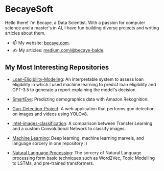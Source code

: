 # BecayeSoft

Hello there! I’m Becaye, a Data Scientist. With a passion for computer science and a master's in AI, I have fun building diverse projects and writing articles about them.
- 📫 My website: [becaye.com](https://becaye.com/).
- ✍️ My articles: [medium.com/@becaye-balde](https://medium.com/@becaye-balde).

## My Most Interesting Repositories

- [Loan-Eligibility-Modeling](https://github.com/BecayeSoft/Loan-Eligibility-Modeling): An interpretable system to assess loan eligibility in which I used machine learning to predict loan eligibility and GPT-3.5 to generate a report explaining the model's decision. 
  
- [SmartEye](https://github.com/BecayeSoft/SmartEye): Predicting demographics data with Amazon Rekognition.

- [Gun-Detection-Project](https://github.com/BecayeSoft/Gun-Detection-Project): A web application that performs gun detection on images and videos using YOLOv8.

- [Intel-images-classification](https://github.com/BecayeSoft/Intel-images-classification): A comparison between Transfer Learning and a custom Convolutional Network to classify images.

- [Machine Learning](https://github.com/BecayeSoft/Machine-Learning): Deep learning, machine learning marvels, and language sorcery in one repository :)

- [Natural Language Processing](https://github.com/BecayeSoft/Natural-Language-Processing): The sorcery of Natural Language processing form basic techniques such as Word2Vec, Topic Modelling to LSTMs, and pre-trained transformers.


<!---
BecayeSoft/BecayeSoft is a ✨ special ✨ repository because its `README.md` (this file) appears on your GitHub profile.
You can click the Preview link to take a look at your changes.
--->
